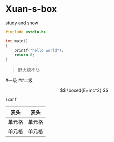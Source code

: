# Xuan-s-box
study and show


```cpp
#include <stdio.h>

int main()
{
    printf("hello world");
    return 0;
}
```


>野火烧不尽



#一级
##二级



$$
\boxed{E=mc^2}
$$

`scanf`


|  表头   | 表头  |
|  ----  | ----  |
| 单元格  | 单元格 |
| 单元格  | 单元格 |